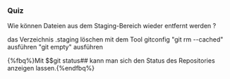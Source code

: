 ### Quiz

<quiz name="">
    <question>
        <p>Wie können Dateien aus dem Staging-Bereich wieder entfernt werden ?</p>
        <answer>das Verzeichnis .staging löschen</answer>
        <answer>mit dem Tool gitconfig</answer>
        <answer correct>"git rm --cached" ausführen</answer>
        <answer>"git empty" ausführen</answer>
    </question>
</quiz>

{%fbq%}Mit $$git status## kann man sich den Status des Repositories anzeigen lassen.{%endfbq%}

